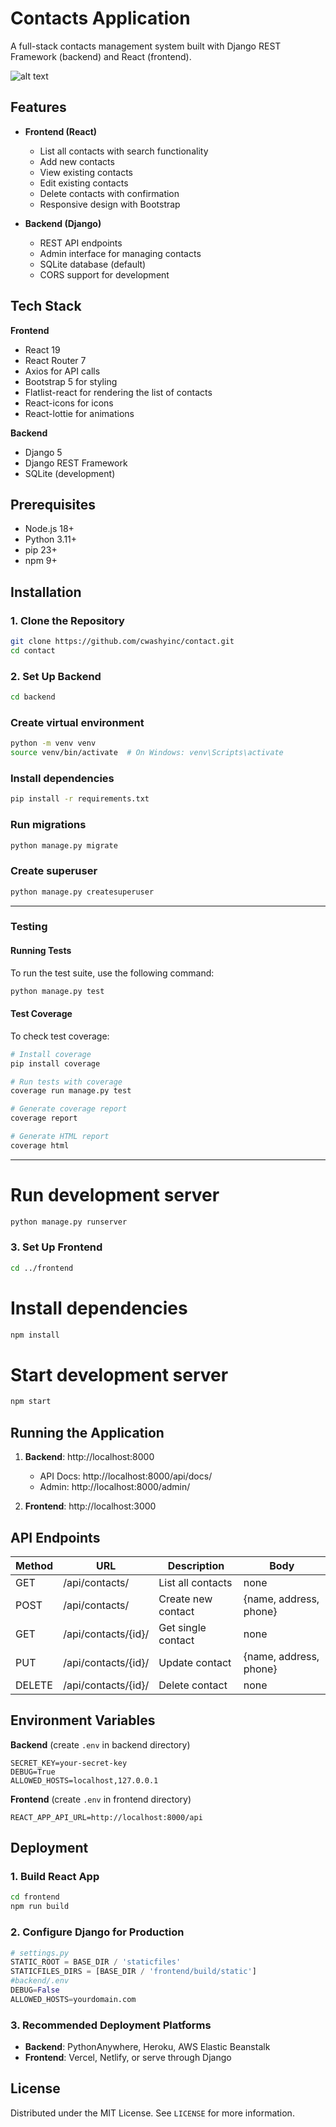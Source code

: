 # Contacts Application

A full-stack contacts management system built with Django REST Framework (backend) and React (frontend).

![alt text](https://github.com/cwashyinc/contact-priv/blob/main/frontend/screenshot.png)

## Features

- **Frontend (React)**

  - List all contacts with search functionality
  - Add new contacts
  - View existing contacts
  - Edit existing contacts
  - Delete contacts with confirmation
  - Responsive design with Bootstrap

- **Backend (Django)**
  - REST API endpoints
  - Admin interface for managing contacts
  - SQLite database (default)
  - CORS support for development

## Tech Stack

**Frontend**

- React 19
- React Router 7
- Axios for API calls
- Bootstrap 5 for styling
- Flatlist-react for rendering the list of contacts
- React-icons for icons
- React-lottie for animations

**Backend**

- Django 5
- Django REST Framework
- SQLite (development)

## Prerequisites

- Node.js 18+
- Python 3.11+
- pip 23+
- npm 9+

## Installation

### 1. Clone the Repository

```bash
git clone https://github.com/cwashyinc/contact.git
cd contact
```

### 2. Set Up Backend

```bash
cd backend
```

### Create virtual environment

```bash
python -m venv venv
source venv/bin/activate  # On Windows: venv\Scripts\activate
```

### Install dependencies

```bash
pip install -r requirements.txt
```

### Run migrations

```bash
python manage.py migrate
```

### Create superuser

```bash
python manage.py createsuperuser
```


---

### **Testing**

#### **Running Tests**
To run the test suite, use the following command:
```bash
python manage.py test
```

#### **Test Coverage**
To check test coverage:
```bash
# Install coverage
pip install coverage

# Run tests with coverage
coverage run manage.py test

# Generate coverage report
coverage report

# Generate HTML report
coverage html
```


---



# Run development server

```bash
python manage.py runserver
```

### 3. Set Up Frontend

```bash
cd ../frontend
```

# Install dependencies

```bash
npm install
```

# Start development server

```bash
npm start
```

## Running the Application

1. **Backend**: http://localhost:8000

   - API Docs: http://localhost:8000/api/docs/
   - Admin: http://localhost:8000/admin/

2. **Frontend**: http://localhost:3000

## API Endpoints

| Method | URL                 | Description        | Body                 |
| ------ | ------------------- | ------------------ | -------------------- |
| GET    | /api/contacts/      | List all contacts  | none                 |
| POST   | /api/contacts/      | Create new contact | {name, address, phone} |
| GET    | /api/contacts/{id}/ | Get single contact | none                 |
| PUT    | /api/contacts/{id}/ | Update contact     | {name, address, phone} |
| DELETE | /api/contacts/{id}/ | Delete contact     | none                 |

## Environment Variables

**Backend** (create `.env` in backend directory)

```env
SECRET_KEY=your-secret-key
DEBUG=True
ALLOWED_HOSTS=localhost,127.0.0.1
```

**Frontend** (create `.env` in frontend directory)

```env
REACT_APP_API_URL=http://localhost:8000/api
```

## Deployment

### 1. Build React App

```bash
cd frontend
npm run build
```

### 2. Configure Django for Production

```python
# settings.py
STATIC_ROOT = BASE_DIR / 'staticfiles'
STATICFILES_DIRS = [BASE_DIR / 'frontend/build/static']
#backend/.env
DEBUG=False
ALLOWED_HOSTS=yourdomain.com
```

### 3. Recommended Deployment Platforms

- **Backend**: PythonAnywhere, Heroku, AWS Elastic Beanstalk
- **Frontend**: Vercel, Netlify, or serve through Django


## License

Distributed under the MIT License. See `LICENSE` for more information.
